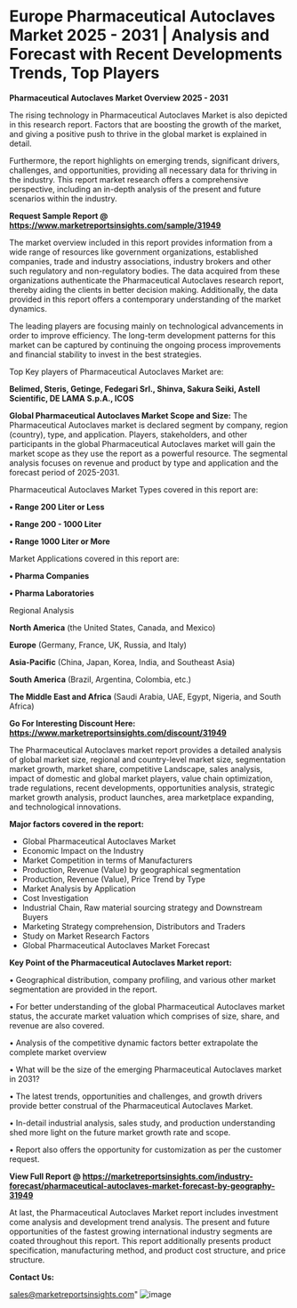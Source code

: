  # Europe Pharmaceutical Autoclaves Market 2025 - 2031 | Analysis and Forecast with Recent Developments Trends, Top Players

<Strong> Pharmaceutical Autoclaves Market Overview 2025 - 2031</strong>

The rising technology in Pharmaceutical Autoclaves Market is also depicted in this research report. Factors that are boosting the growth of the market, and giving a positive push to thrive in the global market is explained in detail.

Furthermore, the report highlights on emerging trends, significant drivers, challenges, and opportunities, providing all necessary data for thriving in the industry. This report market research offers a comprehensive perspective, including an in-depth analysis of the present and future scenarios within the industry.

<strong>Request Sample Report @ <a href=https://www.marketreportsinsights.com/sample/31949>https://www.marketreportsinsights.com/sample/31949</a></strong>

The market overview included in this report provides information from a wide range of resources like government organizations, established companies, trade and industry associations, industry brokers and other such regulatory and non-regulatory bodies. The data acquired from these organizations authenticate the Pharmaceutical Autoclaves research report, thereby aiding the clients in better decision making. Additionally, the data provided in this report offers a contemporary understanding of the market dynamics.

The leading players are focusing mainly on technological advancements in order to improve efficiency. The long-term development patterns for this market can be captured by continuing the ongoing process improvements and financial stability to invest in the best strategies.

Top Key players of Pharmaceutical Autoclaves Market are:

<strong>Belimed, Steris, Getinge, Fedegari Srl., Shinva, Sakura Seiki, Astell Scientific, DE LAMA S.p.A., ICOS</strong>

<strong><b>Global Pharmaceutical Autoclaves Market Scope and Size:</b></strong>
The Pharmaceutical Autoclaves market is declared segment by company, region (country), type, and application. Players, stakeholders, and other participants in the global Pharmaceutical Autoclaves market will gain the market scope as they use the report as a powerful resource. The segmental analysis focuses on revenue and product by type and application and the forecast period of 2025-2031.

Pharmaceutical Autoclaves Market Types covered in this report are:

<strong>• Range 200 Liter or Less

• Range 200 - 1000 Liter

• Range 1000 Liter or More</strong>

Market Applications covered in this report are:

<strong>• Pharma Companies

• Pharma Laboratories</strong> 

Regional Analysis

<strong>North America</strong> (the United States, Canada, and Mexico)

<strong>Europe</strong> (Germany, France, UK, Russia, and Italy)

<strong>Asia-Pacific</strong> (China, Japan, Korea, India, and Southeast Asia)

<strong>South America</strong> (Brazil, Argentina, Colombia, etc.)

<strong>The Middle East and Africa</strong> (Saudi Arabia, UAE, Egypt, Nigeria, and South Africa)

<strong>Go For Interesting Discount Here: <a href=https://www.marketreportsinsights.com/discount/31949>https://www.marketreportsinsights.com/discount/31949</a></strong>

The Pharmaceutical Autoclaves market report provides a detailed analysis of global market size, regional and country-level market size, segmentation market growth, market share, competitive Landscape, sales analysis, impact of domestic and global market players, value chain optimization, trade regulations, recent developments, opportunities analysis, strategic market growth analysis, product launches, area marketplace expanding, and technological innovations.

<strong><b>Major factors covered in the report:</b></strong>
<ul>
  <li>Global Pharmaceutical Autoclaves Market </li>
  <li>Economic Impact on the Industry</li>
  <li>Market Competition in terms of Manufacturers</li>
  <li>Production, Revenue (Value) by geographical segmentation</li>
  <li>Production, Revenue (Value), Price Trend by Type</li>
  <li>Market Analysis by Application</li>
  <li>Cost Investigation</li>
  <li>Industrial Chain, Raw material sourcing strategy and Downstream Buyers</li>
  <li>Marketing Strategy comprehension, Distributors and Traders</li>
  <li>Study on Market Research Factors</li>
  <li>Global Pharmaceutical Autoclaves Market Forecast</li>
</ul>

<strong><b>Key Point of the Pharmaceutical Autoclaves Market report:</b></strong>

• Geographical distribution, company profiling, and various other market segmentation are provided in the report.

• For better understanding of the global Pharmaceutical Autoclaves market status, the accurate market valuation which comprises of size, share, and revenue are also covered.

• Analysis of the competitive dynamic factors better extrapolate the complete market overview

• What will be the size of the emerging Pharmaceutical Autoclaves market in 2031?

• The latest trends, opportunities and challenges, and growth drivers provide better construal of the Pharmaceutical Autoclaves Market.

• In-detail industrial analysis, sales study, and production understanding shed more light on the future market growth rate and scope.

• Report also offers the opportunity for customization as per the customer request.

<strong><b>View Full Report @ <a href=https://marketreportsinsights.com/industry-forecast/pharmaceutical-autoclaves-market-forecast-by-geography-31949>https://marketreportsinsights.com/industry-forecast/pharmaceutical-autoclaves-market-forecast-by-geography-31949</a></b></strong>


At last, the Pharmaceutical Autoclaves Market report includes investment come analysis and development trend analysis. The present and future opportunities of the fastest growing international industry segments are coated throughout this report. This report additionally presents product specification, manufacturing method, and product cost structure, and price structure.

<strong>Contact Us:</strong>

sales@marketreportsinsights.com"
![image](https://github.com/user-attachments/assets/d5503b5e-7ee6-432d-9d44-028ae6ac22b2)
